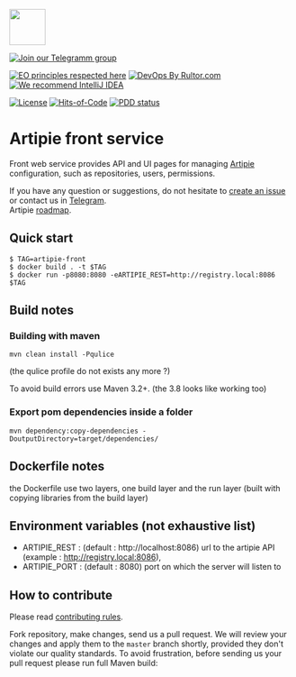 <a href="http://artipie.com"><img src="https://www.artipie.com/logo.svg" width="64px" height="64px"/></a>

[![Join our Telegramm group](https://img.shields.io/badge/Join%20us-Telegram-blue?&logo=telegram&?link=http://right&link=http://t.me/artipie)](http://t.me/artipie)

[![EO principles respected here](https://www.elegantobjects.org/badge.svg)](https://www.elegantobjects.org)
[![DevOps By Rultor.com](http://www.rultor.com/b/artipie/front)](http://www.rultor.com/p/artipie/front)
[![We recommend IntelliJ IDEA](https://www.elegantobjects.org/intellij-idea.svg)](https://www.jetbrains.com/idea/)

[![License](https://img.shields.io/badge/license-MIT-green.svg)](https://github.com/com.artipie/front/blob/master/LICENSE.txt)
[![Hits-of-Code](https://hitsofcode.com/github/artipie/front)](https://hitsofcode.com/view/github/artipie/front)
[![PDD status](http://www.0pdd.com/svg?name=artipie/front)](http://www.0pdd.com/p?name=artipie/front)

# Artipie front service

Front web service provides API and UI pages for managing [Artipie](https://github.com/artipie/artipie) configuration, 
such as repositories, users, permissions.

If you have any question or suggestions, do not hesitate to [create an issue](https://github.com/artipie/front/issues/new) or contact us in
[Telegram](https://t.me/artipie).  
Artipie [roadmap](https://github.com/orgs/artipie/projects/3).

## Quick start

````
$ TAG=artipie-front
$ docker build . -t $TAG
$ docker run -p8080:8080 -eARTIPIE_REST=http://registry.local:8086 $TAG
````

## Build notes

### Building with maven

````
mvn clean install -Pqulice
````
(the qulice profile do not exists any more ?)

To avoid build errors use Maven 3.2+. (the 3.8 looks like working too)

### Export pom dependencies inside a folder

````
mvn dependency:copy-dependencies -DoutputDirectory=target/dependencies/
````

## Dockerfile notes

the Dockerfile use two layers, one build layer and the run layer (built with copying libraries from the build layer)

## Environment variables (not exhaustive list)

- ARTIPIE_REST : (default : http://localhost:8086) url to the artipie API (example : http://registry.local:8086), 
- ARTIPIE_PORT : (default : 8080) port on which the server will listen to 

## How to contribute

Please read [contributing rules](https://github.com/artipie/artipie/blob/master/CONTRIBUTING.md).

Fork repository, make changes, send us a pull request. We will review
your changes and apply them to the `master` branch shortly, provided
they don't violate our quality standards. To avoid frustration, before
sending us your pull request please run full Maven build: